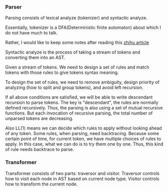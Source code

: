 ### Parser
Parsing consists of lexical analyze (tokenizer) and syntactic analyze. 

Essentially, tokenizer is a DFA(Deterministic finite automaton) about which I do not have much to talk.

Rather, I would like to keep some notes after reading this [zhihu article](https://zhuanlan.zhihu.com/p/24035780)

Syntactic analyze is the process of taking a stream of tokens and converting them into an AST.

Given a stream of tokens. We need to design a set of rules and match tokens with those rules to give tokens 
syntax meaning.

To design the set of rules, we need to remove ambiguity, design priority of analyzing (how to split and group tokens),
and avoid left recursion.

If all above conditions are satisfied, we will be able to write descendant recursion to parse tokens. The key is "descendant",
the rules are normally defined recursively. Thus, the parsing is also using a set of mutual recursive functions. But each 
invocation of recursive parsing, the total number of unparsed tokens are decreasing.

Also LL(1) means we can decide which rules to apply without looking ahead of any token. Some rules, when parsing, 
need backtracing. Because some certain point of time, for current token, we have multiple choices of rules to apply.
In this case, what we can do is to try them one by one. Thus, this kind of rule needs backtrace to parse.


### Transformer
Transformer consists of two parts: traversor and visitor. Traversor controls how to visit each node in AST based on
current node type. Visitor controls how to transform the current node.
